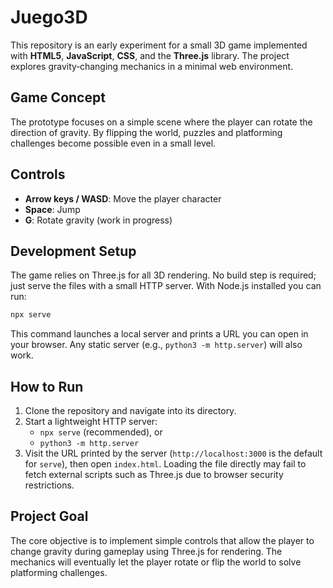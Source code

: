 # Juego3D

This repository is an early experiment for a small 3D game implemented with **HTML5**, **JavaScript**, **CSS**, and the **Three.js** library. The project explores gravity‑changing mechanics in a minimal web environment.

## Game Concept

The prototype focuses on a simple scene where the player can rotate the direction of gravity. By flipping the world, puzzles and platforming challenges become possible even in a small level.

## Controls

- **Arrow keys / WASD**: Move the player character
- **Space**: Jump
- **G**: Rotate gravity (work in progress)

## Development Setup

The game relies on Three.js for all 3D rendering. No build step is required; just serve the files with a small HTTP server. With Node.js installed you can run:

```bash
npx serve
```

This command launches a local server and prints a URL you can open in your browser. Any static server (e.g., `python3 -m http.server`) will also work.

## How to Run

1. Clone the repository and navigate into its directory.
2. Start a lightweight HTTP server:
   - `npx serve` (recommended), or
   - `python3 -m http.server`
3. Visit the URL printed by the server (`http://localhost:3000` is the default for `serve`), then open `index.html`.
   Loading the file directly may fail to fetch external scripts such as Three.js due to browser security restrictions.

## Project Goal

The core objective is to implement simple controls that allow the player to change gravity during gameplay using Three.js for rendering. The mechanics will eventually let the player rotate or flip the world to solve platforming challenges.
